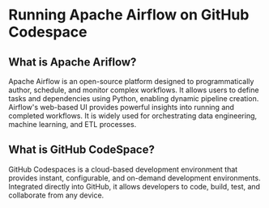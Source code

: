 # Running Apache Airflow on GitHub Codespace

## What is Apache Ariflow?
Apache Airflow is an open-source platform designed to programmatically author, schedule, and monitor complex workflows. It allows users to define tasks and dependencies using Python, enabling dynamic pipeline creation. Airflow's web-based UI provides powerful insights into running and completed workflows. It is widely used for orchestrating data engineering, machine learning, and ETL processes.

## What is GitHub CodeSpace?
GitHub Codespaces is a cloud-based development environment that provides instant, configurable, and on-demand development environments. Integrated directly into GitHub, it allows developers to code, build, test, and collaborate from any device.
